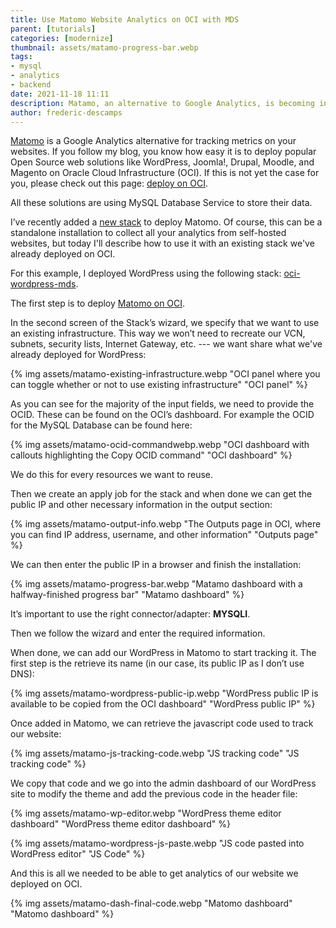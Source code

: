 ```yaml
---
title: Use Matomo Website Analytics on OCI with MDS 
parent: [tutorials]
categories: [modernize]
thumbnail: assets/matamo-progress-bar.webp
tags:
- mysql
- analytics
- backend
date: 2021-11-18 11:11
description: Matamo, an alternative to Google Analytics, is becoming increasingly popular. This walkthrough shows you how to use this powerful tool with MySQL Database Service and Oracle Cloud Infrastructure.
author: frederic-descamps
---
```

[Matomo](https://matomo.org/) is a Google Analytics alternative for tracking metrics on your websites. If you follow my blog, you know how easy it is to deploy popular Open Source web solutions like WordPress, Joomla!, Drupal, Moodle, and Magento on Oracle Cloud Infrastructure (OCI). If this is not yet the case for you, please check out this page: [deploy on OCI](https://matomo.org/). <!-- WHAT SHOULD THIS "deploy on OCI" LINK ACTUALLY GO TO -->

All these solutions are using MySQL Database Service to store their data.

I’ve recently added a [new stack](https://github.com/lefred/oci-matomo-mds) to  deploy Matomo. Of course, this can be a standalone installation to collect all your analytics from self-hosted websites, but today I'll describe how to use it with an existing stack we've already deployed on OCI.

For this example, I deployed WordPress using the following stack: [oci-wordpress-mds](https://github.com/lefred/oci-wordpress-mds).

The first step is to deploy [Matomo on OCI](https://www.oracle.com/cloud/sign-in.html?redirect_uri=https%3A%2F%2Fcloud.oracle.com%2Fresourcemanager%2Fstacks%2Fcreate%3FzipUrl%3Dhttps%3A%2F%2Fgithub.com%2Flefred%2Foci-matomo-mds%2Freleases%2Fdownload%2Fv1.0.0%2Fstack_matomo_mds.zip). <!-- Is this crazy redirected URL necessary? -->

In the second screen of the Stack’s wizard, we specify that we want to use an existing infrastructure. This way we won’t need to recreate our VCN, subnets, security lists, Internet Gateway, etc. --- we want share what we've already deployed for WordPress:

{% img assets/matamo-existing-infrastructure.webp "OCI panel where you can toggle whether or not to use existing infrastructure" "OCI panel" %}

As you can see for the majority of the input fields, we need to provide the OCID. These can be found on the OCI’s dashboard. For example the OCID for the MySQL Database can be found here:

{% img assets/matamo-ocid-commandwebp.webp "OCI dashboard with callouts highlighting the Copy OCID command" "OCI dashboard" %}

We do this for every resources we want to reuse.

Then we create an apply job for the stack and when done we can get the public IP and other necessary information in the output section:

{% img assets/matamo-output-info.webp "The Outputs page in OCI, where you can find IP address, username, and other information" "Outputs page" %}

We can then enter the public IP in a browser and finish the installation:

{% img assets/matamo-progress-bar.webp "Matamo dashboard with a halfway-finished progress bar" "Matamo dashboard" %}

It’s important to use the right connector/adapter: **MYSQLI**.

Then we follow the wizard and enter the required information.

When done, we can add our WordPress in Matomo to start tracking it. The first step is the retrieve its name (in our case, its public IP as I don’t use DNS):

{% img assets/matamo-wordpress-public-ip.webp "WordPress public IP is available to be copied from the OCI dashboard" "WordPress public IP" %}

Once added in Matomo, we can retrieve the javascript code used to track our website:

{% img assets/matamo-js-tracking-code.webp "JS tracking code" "JS tracking code" %}

We copy that code and we go into the admin dashboard of our WordPress site to modify the theme and add the previous code in the header file:

{% img assets/matamo-wp-editor.webp "WordPress theme editor dashboard" "WordPress theme editor dashboard" %}

{% img assets/matamo-wordpress-js-paste.webp "JS code pasted into WordPress editor" "JS Code" %}

And this is all we needed to be able to get analytics of our website we deployed on OCI.

{% img assets/matamo-dash-final-code.webp "Matomo dashboard" "Matomo dashboard" %}
